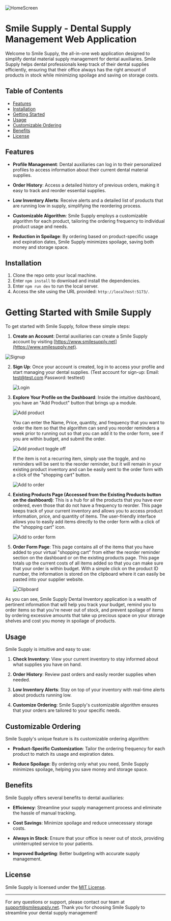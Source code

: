 
![HomeScreen](https://github.com/svizzusi/smileSupplyFE/assets/121833017/37784656-e1b6-4fbf-9249-93ad8f304876)


# Smile Supply - Dental Supply Management Web Application

Welcome to Smile Supply, the all-in-one web application designed to simplify dental material supply management for dental auxiliaries. Smile Supply helps dental professionals keep track of their dental supplies efficiently, ensuring that their office always has the right amount of products in stock while minimizing spoilage and saving on storage costs.

## Table of Contents

- [Features](#features)
- [Installation](#installation)
- [Getting Started](#getting-started)
- [Usage](#usage)
- [Customizable Ordering](#customizable-ordering)
- [Benefits](#benefits)
- [License](#license)

## Features

- **Profile Management**: Dental auxiliaries can log in to their personalized profiles to access information about their current dental material supplies.

- **Order History**: Access a detailed history of previous orders, making it easy to track and reorder essential supplies.

- **Low Inventory Alerts**: Receive alerts and a detailed list of products that are running low in supply, simplifying the reordering process.

- **Customizable Algorithm**: Smile Supply employs a customizable algorithm for each product, tailoring the ordering frequency to individual product usage and needs.

- **Reduction in Spoilage**: By ordering based on product-specific usage and expiration dates, Smile Supply minimizes spoilage, saving both money and storage space.

## Installation

1. Clone the repo onto your local machine.
2. Enter `npm install` to download and install the dependencies.
3. Enter `npm run dev` to run the local server.
4. Access the site using the URL provided: `http://localhost:5173/`.

# Getting Started with Smile Supply

To get started with Smile Supply, follow these simple steps:

1. **Create an Account**: Dental auxiliaries can create a Smile Supply account by visiting [https://www.smilesupply.net](https://www.smilesupply.net).

  ![Signup](https://github.com/svizzusi/smileSupplyFE/assets/121833017/bffa76ea-32c4-4371-87d8-76d2a37c02da)


2. **Sign Up**: Once your account is created, log in to access your profile and start managing your dental supplies. (Test account for sign-up: Email: test@test.com Password: testtest)

   ![Login](https://github.com/svizzusi/smileSupplyFE/assets/121833017/1b7c0eb1-3ca0-4541-950a-822b3ae8a0e6)

3. **Explore Your Profile on the Dashboard**: Inside the intuitive dashboard, you have an "Add Product" button that brings up a module.

   ![Add product](https://github.com/svizzusi/smileSupplyFE/assets/121833017/92b9e6a0-ddeb-49db-85b7-44a4247b7bee)

   You can enter the Name, Price, quantity, and frequency that you want to order the item so that the algorithm can send you reorder reminders a week prior to running out so that you can add it to the order form, see if you are within budget, and submit the order.

   ![Add product toggle off](https://github.com/svizzusi/smileSupplyFE/assets/121833017/388951c7-4489-4851-8aa0-186e26d72127)

   If the item is not a recurring item, simply use the toggle, and no reminders will be sent to the reorder reminder, but it will remain in your existing product inventory and can be easily sent to the order form with a click of the "shopping cart" button.

   ![Add to order](https://github.com/svizzusi/smileSupplyFE/assets/121833017/8596a68c-fdc9-4ca9-b167-ce9019281069)

4. **Existing Products Page (Accessed from the Existing Products button on the dashboard)**: This is a hub for all the products that you have ever ordered, even those that do not have a frequency to reorder. This page keeps track of your current inventory and allows you to access product information, price, and quantity of items. The user-friendly interface allows you to easily add items directly to the order form with a click of the "shopping cart" icon.

   ![Add to order form](https://github.com/svizzusi/smileSupplyFE/assets/121833017/91fbb41b-b003-41b7-b4c2-fbd8c538dbb9)

5. **Order Form Page**: This page contains all of the items that you have added to your virtual "shopping cart" from either the reorder reminder section on the dashboard or on the existing products page. This page totals up the current costs of all items added so that you can make sure that your order is within budget. With a simple click on the product ID number, the information is stored on the clipboard where it can easily be pasted into your supplier website.

   ![Clipboard](https://github.com/svizzusi/smileSupplyFE/assets/121833017/d0cc9809-943e-4b31-9b75-69ed4fae5e23)

As you can see, Smile Supply Dental Inventory application is a wealth of pertinent information that will help you track your budget, remind you to order items so that you're never out of stock, and prevent spoilage of items by ordering excessive amounts that take up precious space on your storage shelves and cost you money in spoilage of products.


## Usage

Smile Supply is intuitive and easy to use:

1. **Check Inventory**: View your current inventory to stay informed about what supplies you have on hand.

2. **Order History**: Review past orders and easily reorder supplies when needed.

3. **Low Inventory Alerts**: Stay on top of your inventory with real-time alerts about products running low.

4. **Customize Ordering**: Smile Supply's customizable algorithm ensures that your orders are tailored to your specific needs.

## Customizable Ordering

Smile Supply's unique feature is its customizable ordering algorithm:

- **Product-Specific Customization**: Tailor the ordering frequency for each product to match its usage and expiration dates.

- **Reduce Spoilage**: By ordering only what you need, Smile Supply minimizes spoilage, helping you save money and storage space.

## Benefits

Smile Supply offers several benefits to dental auxiliaries:

- **Efficiency**: Streamline your supply management process and eliminate the hassle of manual tracking.

- **Cost Savings**: Minimize spoilage and reduce unnecessary storage costs.

- **Always in Stock**: Ensure that your office is never out of stock, providing uninterrupted service to your patients.

- **Improved Budgeting**: Better budgeting with accurate supply management.

## License

Smile Supply is licensed under the [MIT License](LICENSE).

---

For any questions or support, please contact our team at [support@smilesupply.net](mailto:support@smilesupply.net). Thank you for choosing Smile Supply to streamline your dental supply management!

